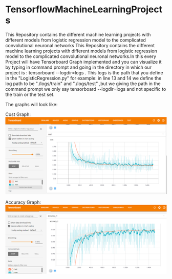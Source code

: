 # TensorflowMachineLearningProjects
This Repository contains the different machine learning projects with different models from logistic regression model to the complicated convolutional neuronal networks
This Repository contains the different machine learning projects with different models from logistic regression model to the complicated convolutional neuronal networks.In this every Project will have Tensorboard Graph implemented and you can visualize it by typing in command prompt and going in the directory in which our project is :    tensorboard --logdir=logs    .  This logs is the path that you define in the "LogisticRegression.py" for example: in line 13 and 14 we define the log path to be "./logs/train" and "./logs/test" ,but we giving the path in the command prompt we only say tensorboard --logdir=logs and not specific to the train or the test set.

The graphs will look like:

Cost Graph:
![](images/CostFunction.PNG)

Accuracy Graph:
![](images/accuracy.PNG)

